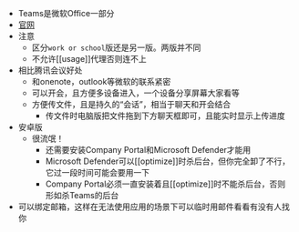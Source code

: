 - Teams是微软Office一部分
- [官网](https://www.microsoft.com/en-us/microsoft-teams/download-app#desktopAppDownloadregion)
- 注意
  - 区分`work or school`版还是另一版。两版并不同
  - 不允许[[usage]]代理否则连不上
- 相比腾讯会议好处
  - 和onenote，outlook等微软的联系紧密
  - 可以开会，且方便多设备进入，一个设备分享屏幕大家看等
  - 方便传文件，且是持久的“会话”，相当于聊天和开会结合
    - 传文件时电脑版把文件拖到下方聊天框即可，且能实时显示上传进度
- 安卓版
  - 很流氓！
    - 还需要安装Company Portal和Microsoft Defender才能用
    - Microsoft Defender可以[[optimize]]时杀后台，但你完全卸了不行，它过一段时间可能会要用一下
    - Company Portal必须一直安装着且[[optimize]]时不能杀后台，否则形如杀Teams的后台
- 可以绑定邮箱，这样在无法使用应用的场景下可以临时用邮件看看有没有人找你